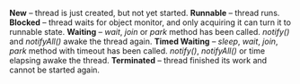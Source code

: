 **New** – thread is just created, but not yet started.
**Runnable** – thread runs.
**Blocked** – thread waits for object monitor, and only acquiring it can turn it to runnable state.
**Waiting** – *wait*, *join* or *park* method has been called. *notify()* and *notifyAll()* awake the thread again.
**Timed Waiting** – *sleep*, *wait*, *join*, *park* method with timeout has been called. *notify()*, *notifyAll()* or time elapsing awake the thread.
**Terminated** – thread finished its work and cannot be started again.